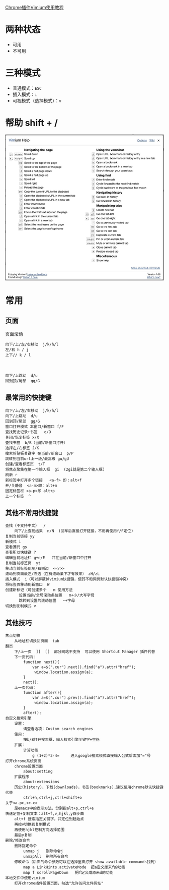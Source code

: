 [Chrome插件Vimium使用教程](https://zhuanlan.zhihu.com/p/113316942)



# 两种状态

* 可用
* 不可用



# 三种模式

* 普通模式：`ESC`
* 插入模式：`i`
* 可视模式（选择模式）：`v`



# 帮助  shift + /

![](media_Vimium/001.png)



# 常用

## 页面

页面滚动

```wiki
向下/上/左/右移动  j/k/h/l
左/右	h / j 
上下// k / l 



向下/上跳动  d/u
回到顶/尾部  gg/G
```





























## **最常用的快捷键**

```text
向下/上/左/右移动  j/k/h/l
向下/上跳动  d/u
回到顶/尾部  gg/G
窗口打开模式 本窗口/新窗口 f/F
查找历史记录+书签   o/O
关闭/恢复标签 x/X
查找书签  b/B（当前/新窗口打开）
选择左/右标签 J/K
搜索剪贴板关键字 在当前/新窗口  p/P
跳转到当前url上一级/最高级 gu/gU
创建/查看标签页  t/T
将焦点聚集在第一个输入框  gi  (2gi就是第二个输入框)
刷新 r
新标签中打开多个链接   <a-f> 即：alt+f
开/关静音  <a-m>即：alt+m
固定标签栏 <a-p>即 alt+p
上一个标签  ^
```

## **其他不常用快捷键**

```text
查找（不支持中文）  /
    向下/上查找结果  n/N  (回车后直接打开链接，不用再使用f/F定位)
复制当前链接 yy
新模式 i
查看源码 gs
查看所以快捷键 ?
编辑当前地址栏 g+e/E   并在当前/新窗口中打开
复制当前标签页  yt
移动当前标签到左/右侧边  <</>>
滚动到页面最左/右边（在有滚动条下才有效果） zH/zL
插入模式  i（可以屏蔽掉vimium快捷键，使其不和网页默认快捷键冲突）
将标签页移动到新窗口  W
创建新标记（可创建多个   m 使用方法
      设置当前/全局滚动条位置   m+小/大写字母
      跳转到设置的滚动位置   ~+字母
切换到复制模式 v
```

## **其他技巧**

```text
焦点切换
    从地址栏切换回页面  tab
翻页
    下/上一页  ]]  [[  部分网站不支持  可以使用 Shortcut Manager 插件代替
    下一页代码：
        function next(){
            var a=$(".cur").next().find("a").attr("href");
             window.location.assign(a);
        }
        next();
    上一页代码：
        function after(){
            var a=$(".cur").prev().find("a").attr("href");
             window.location.assign(a);
        }
        after();
自定义搜索引擎
    设置：
        请查看选项：Custom search engines
    使用：
        按b/B打开搜索框，输入搜索引擎关键字+空格
    扩展：
        计算功能
            g (1+2)*3-4=     进入google搜索模式直接输入公式后面加"="号
打开chrome系统页面
    chrome设置页面
        about:setting
    扩展程序
        about:extensions
    历史(history)，下载(downloads)，书签(bookmarks),建议使用chrome默认快捷键代替
        ctrl+h,ctrl+j,ctrl+shift+o
关于<a-p>,<c-e>
    是emacs中的表示方法，分别指alt+p,ctrl+e
快速定位+复制文本：alt+f,v,hjkl,y四步曲
    alt+f 搜索指定关键字，并定位到起始点
    再按v切换到复制模式
    再使用hjkl控制方向选择范围
    最后y复制
删除/修改命令
    删除指定命令
        unmap j   删除命令j
        unmapAll  删除所有命令
    修改命令（后面的命令参数可以在选择里面打开 show available commands找到）
        map a LinkHints.activateMode  把a定义原来f的功能
        map f scrollPageDown   把f定义成原来d的功能
本地文件中使用vimium
    打开chrome插件设置页面，勾选"允许访问文件网址"
```





